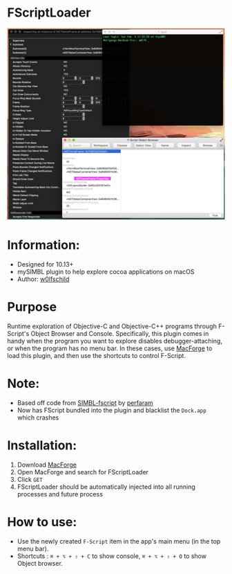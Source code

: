 # FScriptLoader

![preview](preview.png)

# Information:

- Designed for 10.13+
- mySIMBL plugin to help explore cocoa applications on macOS
- Author: [w0lfschild](https://github.com/w0lfschild)

# Purpose
Runtime exploration of Objective-C and Objective-C++ programs through F-Script's Object Browser and Console.
Specifically, this plugin comes in handy when the program you want to explore disables debugger-attaching, or when the program has no menu bar. In these cases, use [MacForge](https://github.com/w0lfschild/app_updates/raw/master/MacForge/MacForge.zip) to load this plugin, and then use the shortcuts to control F-Script.

# Note:

- Based off code from [SIMBL-fscript](https://github.com/perfaram/SIMBL-fscript) by [perfaram](https://github.com/perfaram)
- Now has FScript bundled into the plugin and blacklist the `Dock.app` which crashes

# Installation:

1. Download [MacForge](https://github.com/w0lfschild/app_updates/raw/master/MacForge/MacForge.zip)
2. Open MacForge and search for FScriptLoader
3. Click `GET`
4. FScriptLoader should be automatically injected into all running processes and future process

# How to use:
* Use the newly created `F-Script` item in the app's main menu (in the top menu bar).
* Shortcuts : `⌘ + ⌥ + ⇧ + C` to show console, `⌘ + ⌥ + ⇧ + O` to show Object browser.
